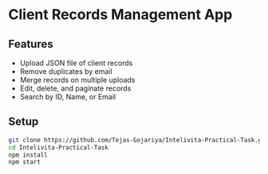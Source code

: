 # Client Records Management App

## Features
- Upload JSON file of client records
- Remove duplicates by email
- Merge records on multiple uploads
- Edit, delete, and paginate records
- Search by ID, Name, or Email

## Setup

```bash
git clone https://github.com/Tejas-Gojariya/Intelivita-Practical-Task.git
cd Intelivita-Practical-Task
npm install
npm start

